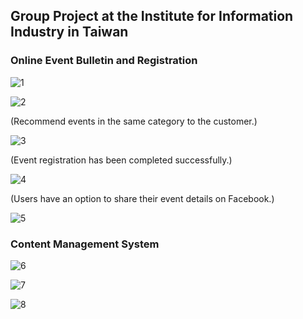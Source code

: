 ## Group Project at the Institute for Information Industry in Taiwan

### Online Event Bulletin and Registration

![1](https://github.com/yscpeak/III_SpringBoot_Java_Project/blob/main/event1.png)

![2](https://github.com/yscpeak/III_SpringBoot_Java_Project/blob/main/event2.png)

(Recommend events in the same category to the customer.)
 
![3](https://github.com/yscpeak/III_SpringBoot_Java_Project/blob/main/event6.png)

(Event registration has been completed successfully.)

![4](https://github.com/yscpeak/III_SpringBoot_Java_Project/blob/main/event7.png)

(Users have an option to share their event details on Facebook.)

![5](https://github.com/yscpeak/III_SpringBoot_Java_Project/blob/main/event8.png)

### Content Management System

![6](https://github.com/yscpeak/III_SpringBoot_Java_Project/blob/main/event4.png)

![7](https://github.com/yscpeak/III_SpringBoot_Java_Project/blob/main/event3.png)

![8](https://github.com/yscpeak/III_SpringBoot_Java_Project/blob/main/event9.png)
